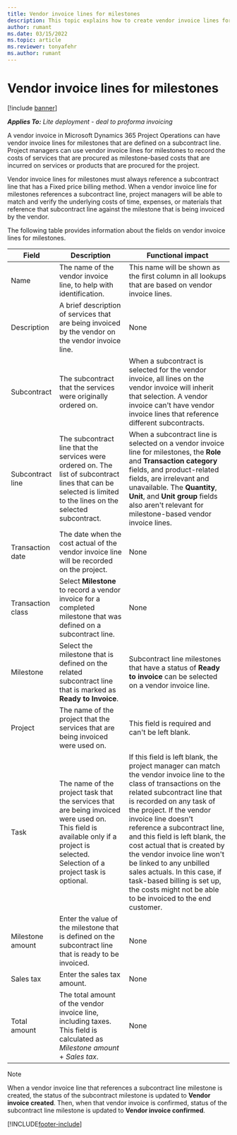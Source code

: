 ```yaml
---
title: Vendor invoice lines for milestones
description: This topic explains how to create vendor invoice lines for milestones on a subcontract.
author: rumant
ms.date: 03/15/2022
ms.topic: article
ms.reviewer: tonyafehr 
ms.author: rumant
---
```


# Vendor invoice lines for milestones

[!include [banner](../../includes/dataverse-preview.md)]

_**Applies To:** Lite deployment - deal to proforma invoicing_

A vendor invoice in Microsoft Dynamics 365 Project Operations can have vendor invoice lines for milestones that are defined on a subcontract line. Project managers can use vendor invoice lines for milestones to record the costs of services that are procured as milestone-based costs that are incurred on services or products that are procured for the project.

Vendor invoice lines for milestones must always reference a subcontract line that has a Fixed price billing method. When a vendor invoice line for milestones references a subcontract line, project managers will be able to match and verify the underlying costs of time, expenses, or materials that reference that subcontract line against the milestone that is being invoiced by the vendor.

The following table provides information about the fields on vendor invoice lines for milestones.

| Field | Description | Functional impact |
| --- | --- | --- |
| Name | The name of the vendor invoice line, to help with identification. | This name will be shown as the first column in all lookups that are based on vendor invoice lines. |
| Description | A brief description of services that are being invoiced by the vendor on the vendor invoice line. | None |
| Subcontract | The subcontract that the services were originally ordered on. | When a subcontract is selected for the vendor invoice, all lines on the vendor invoice will inherit that selection. A vendor invoice can't have vendor invoice lines that reference different subcontracts. |
| Subcontract line | The subcontract line that the services were ordered on. The list of subcontract lines that can be selected is limited to the lines on the selected subcontract. | When a subcontract line is selected on a vendor invoice line for milestones, the **Role** and **Transaction category** fields, and product-related fields, are irrelevant and unavailable. The **Quantity**, **Unit**, and **Unit group** fields also aren't relevant for milestone-based vendor invoice lines. |
| Transaction date | The date when the cost actual of the vendor invoice line will be recorded on the project. | None |
| Transaction class | Select **Milestone** to record a vendor invoice for a completed milestone that was defined on a subcontract line. | None |
| Milestone | Select the milestone that is defined on the related subcontract line that is marked as **Ready to Invoice**. | Subcontract line milestones that have a status of **Ready to invoice** can be selected on a vendor invoice line. |
| Project | The name of the project that the services that are being invoiced were used on. | This field is required and can't be left blank. |
| Task | The name of the project task that the services that are being invoiced were used on. This field is available only if a project is selected. Selection of a project task is optional. | If this field is left blank, the project manager can match the vendor invoice line to the class of transactions on the related subcontract line that is recorded on any task of the project. If the vendor invoice line doesn't reference a subcontract line, and this field is left blank, the cost actual that is created by the vendor invoice line won't be linked to any unbilled sales actuals. In this case, if task-based billing is set up, the costs might not be able to be invoiced to the end customer. |
| Milestone amount | Enter the value of the milestone that is defined on the subcontract line that is ready to be invoiced. | None |
| Sales tax | Enter the sales tax amount. | None |
| Total amount | The total amount of the vendor invoice line, including taxes. This field is calculated as *Milestone amount* + *Sales tax*. | None |

> [!NOTE]
> When a vendor invoice line that references a subcontract line milestone is created, the status of the subcontract milestone is updated to **Vendor invoice created**. Then, when that vendor invoice is confirmed, status of the subcontract line milestone is updated to **Vendor invoice confirmed**.

[!INCLUDE[footer-include](../../includes/footer-banner.md)]
